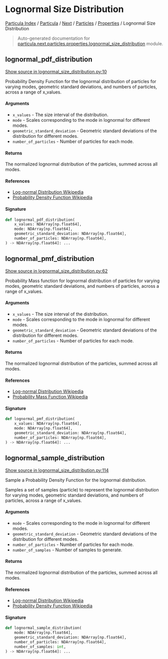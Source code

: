 # Lognormal Size Distribution

[Particula Index](../../../../README.md#particula-index) / [Particula](../../../index.md#particula) / [Next](../../index.md#next) / [Particles](../index.md#particles) / [Properties](./index.md#properties) / Lognormal Size Distribution

> Auto-generated documentation for [particula.next.particles.properties.lognormal_size_distribution](https://github.com/Gorkowski/particula/blob/main/particula/next/particles/properties/lognormal_size_distribution.py) module.

## lognormal_pdf_distribution

[Show source in lognormal_size_distribution.py:10](https://github.com/Gorkowski/particula/blob/main/particula/next/particles/properties/lognormal_size_distribution.py#L10)

Probability Density Function for the lognormal distribution of particles
for varying modes, geometric standard deviations, and numbers of particles,
across a range of x_values.

#### Arguments

- `x_values` - The size interval of the distribution.
- `mode` - Scales corresponding to the mode in lognormal for different
    modes.
- `geometric_standard_deviation` - Geometric standard deviations of the
    distribution for different modes.
- `number_of_particles` - Number of particles for each mode.

#### Returns

The normalized lognormal distribution of the particles, summed
across all modes.

#### References

- [Log-normal Distribution Wikipedia](
    https://en.wikipedia.org/wiki/Log-normal_distribution)
 - [Probability Density Function Wikipedia](
    https://en.wikipedia.org/wiki/Probability_density_function)

#### Signature

```python
def lognormal_pdf_distribution(
    x_values: NDArray[np.float64],
    mode: NDArray[np.float64],
    geometric_standard_deviation: NDArray[np.float64],
    number_of_particles: NDArray[np.float64],
) -> NDArray[np.float64]: ...
```



## lognormal_pmf_distribution

[Show source in lognormal_size_distribution.py:62](https://github.com/Gorkowski/particula/blob/main/particula/next/particles/properties/lognormal_size_distribution.py#L62)

Probability Mass function for lognormal distribution of particles for
varying modes, geometric standard deviations, and numbers of particles,
across a range of x_values.

#### Arguments

- `x_values` - The size interval of the distribution.
- `mode` - Scales corresponding to the mode in lognormal for different
    modes.
- `geometric_standard_deviation` - Geometric standard deviations of the
    distribution for different modes.
- `number_of_particles` - Number of particles for each mode.

#### Returns

The normalized lognormal distribution of the particles, summed
across all modes.

#### References

- [Log-normal Distribution Wikipedia](
    https://en.wikipedia.org/wiki/Log-normal_distribution)
- [Probability Mass Function Wikipedia](
    https://en.wikipedia.org/wiki/Probability_mass_function)

#### Signature

```python
def lognormal_pmf_distribution(
    x_values: NDArray[np.float64],
    mode: NDArray[np.float64],
    geometric_standard_deviation: NDArray[np.float64],
    number_of_particles: NDArray[np.float64],
) -> NDArray[np.float64]: ...
```



## lognormal_sample_distribution

[Show source in lognormal_size_distribution.py:114](https://github.com/Gorkowski/particula/blob/main/particula/next/particles/properties/lognormal_size_distribution.py#L114)

Sample a Probability Density Function for the lognormal distribution.

Samples a set of samples (particle) to represent the lognormal distribution
for varying modes, geometric standard deviations, and numbers of particles,
across a range of x_values.

#### Arguments

- `mode` - Scales corresponding to the mode in lognormal for different
    modes.
- `geometric_standard_deviation` - Geometric standard deviations of the
    distribution for different modes.
- `number_of_particles` - Number of particles for each mode.
- `number_of_samples` - Number of samples to generate.

#### Returns

The normalized lognormal distribution of the particles, summed
across all modes.

#### References

- [Log-normal Distribution Wikipedia](
    https://en.wikipedia.org/wiki/Log-normal_distribution)
 - [Probability Density Function Wikipedia](
    https://en.wikipedia.org/wiki/Probability_density_function)

#### Signature

```python
def lognormal_sample_distribution(
    mode: NDArray[np.float64],
    geometric_standard_deviation: NDArray[np.float64],
    number_of_particles: NDArray[np.float64],
    number_of_samples: int,
) -> NDArray[np.float64]: ...
```
